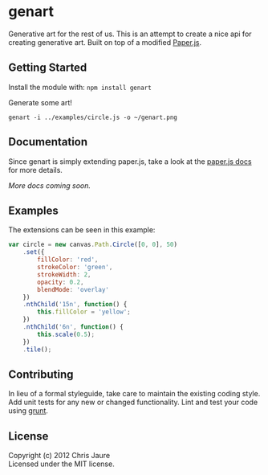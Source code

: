 # genart

Generative art for the rest of us. This is an attempt to create a nice api for creating generative art. Built on top of a modified [Paper.js](https://github.com/paperjs/paper.js).

## Getting Started
Install the module with: `npm install genart`

Generate some art!

```
genart -i ../examples/circle.js -o ~/genart.png
```

## Documentation
Since genart is simply extending paper.js, take a look at the [paper.js docs](http://paperjs.org/reference/) for more details.

_More docs coming soon._

## Examples
The extensions can be seen in this example:
```javascript
var circle = new canvas.Path.Circle([0, 0], 50)
	.set({
		fillColor: 'red',
		strokeColor: 'green',
		strokeWidth: 2,
		opacity: 0.2,
		blendMode: 'overlay'
	})
	.nthChild('15n', function() {
		this.fillColor = 'yellow';
	})
	.nthChild('6n', function() {
		this.scale(0.5);
	})
	.tile();
```

## Contributing
In lieu of a formal styleguide, take care to maintain the existing coding style. Add unit tests for any new or changed functionality. Lint and test your code using [grunt](https://github.com/cowboy/grunt).

## License
Copyright (c) 2012 Chris Jaure  
Licensed under the MIT license.
